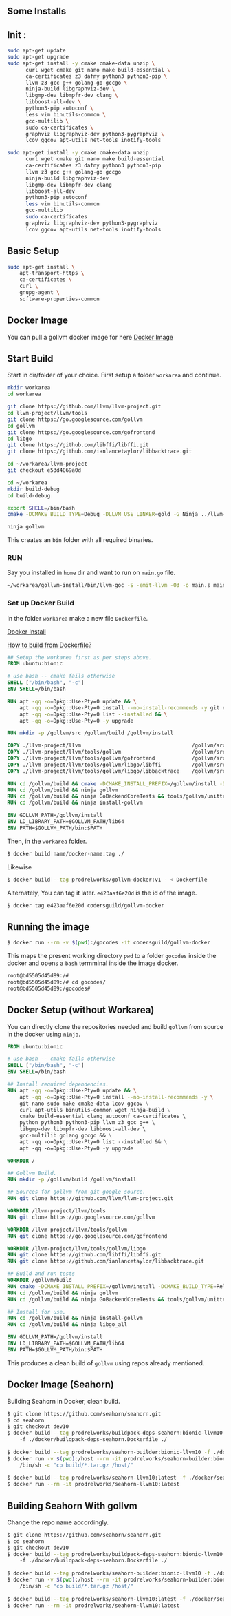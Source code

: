 ## Some Installs

## Init : 

```bash 
sudo apt-get update
sudo apt-get upgrade
sudo apt-get install -y cmake cmake-data unzip \
  	  curl wget cmake git nano make build-essential \
      ca-certificates z3 dafny python3 python3-pip \ 
      llvm z3 gcc g++ golang-go gccgo \
      ninja-build libgraphviz-dev \
      libgmp-dev libmpfr-dev clang \
      libboost-all-dev \
      python3-pip autoconf \
      less vim binutils-common \
      gcc-multilib \
      sudo ca-certificates \
      graphviz libgraphviz-dev python3-pygraphviz \
      lcov ggcov apt-utils net-tools inotify-tools 
```

```bash
sudo apt-get install -y cmake cmake-data unzip 
  	  curl wget cmake git nano make build-essential 
      ca-certificates z3 dafny python3 python3-pip 
      llvm z3 gcc g++ golang-go gccgo
      ninja-build libgraphviz-dev
      libgmp-dev libmpfr-dev clang
      libboost-all-dev
      python3-pip autoconf
      less vim binutils-common
      gcc-multilib
      sudo ca-certificates
      graphviz libgraphviz-dev python3-pygraphviz
      lcov ggcov apt-utils net-tools inotify-tools 
```

## Basic Setup 

```bash
sudo apt-get install \
    apt-transport-https \
    ca-certificates \
    curl \
    gnupg-agent \
    software-properties-common
```
## Docker Image 

You can pull a gollvm docker image for here [Docker Image](https://hub.docker.com/r/prodrelworks/gollvm-docker)

## Start Build 

Start in dir/folder of your choice. First setup a folder ```workarea``` and continue. 

```bash 
mkdir workarea 
cd workarea 

git clone https://github.com/llvm/llvm-project.git 
cd llvm-project/llvm/tools
git clone https://go.googlesource.com/gollvm 
cd gollvm 
git clone https://go.googlesource.com/gofrontend 
cd libgo  
git clone https://github.com/libffi/libffi.git 
git clone https://github.com/ianlancetaylor/libbacktrace.git 

cd ~/workarea/llvm-project
git checkout e53d4869a0d

cd ~/workarea
mkdir build-debug
cd build-debug

export SHELL=/bin/bash
cmake -DCMAKE_BUILD_TYPE=Debug -DLLVM_USE_LINKER=gold -G Ninja ../llvm-project/llvm

ninja gollvm
```

This creates an ```bin``` folder with all required binaries. 

### RUN 

Say you installed in ```home``` dir and want to run on ```main.go``` file. 

```bash 
~/workarea/gollvm-install/bin/llvm-goc -S -emit-llvm -O3 -o main.s main.go
```

### Set up Docker Build 

In the folder ```workarea``` make a new file ```Dockerfile```. 

[Docker Install](https://docs.docker.com/get-docker/)

[How to build from Dockerfile?](https://docs.docker.com/get-started/part2/)

```Dockerfile
## Setup the workarea first as per steps above. 
FROM ubuntu:bionic

# use bash -- cmake fails otherwise
SHELL ["/bin/bash", "-c"]
ENV SHELL=/bin/bash

RUN apt -qq -o=Dpkg::Use-Pty=0 update && \
    apt -qq -o=Dpkg::Use-Pty=0 install --no-install-recommends -y git nano sudo make ninja-build cmake build-essential clang autoconf ca-certificates python python3 python3-pip llvm z3 gcc g++ golang gccgo && \
    apt -qq -o=Dpkg::Use-Pty=0 list --installed && \
    apt -qq -o=Dpkg::Use-Pty=0 -y upgrade

RUN mkdir -p /gollvm/src /gollvm/build /gollvm/install

COPY ./llvm-project/llvm	                                /gollvm/src/llvm
COPY ./llvm-project/llvm/tools/gollvm	                    /gollvm/src/llvm/tools/gollvm
COPY ./llvm-project/llvm/tools/gollvm/gofrontend	        /gollvm/src/llvm/tools/gollvm/gofrontend
COPY ./llvm-project/llvm/tools/gollvm/libgo/libffi	        /gollvm/src/llvm/tools/gollvm/libgo/libffi
COPY ./llvm-project/llvm/tools/gollvm/libgo/libbacktrace	/gollvm/src/llvm/tools/gollvm/libgo/libbacktrace

RUN cd /gollvm/build && cmake -DCMAKE_INSTALL_PREFIX=/gollvm/install -DCMAKE_BUILD_TYPE=Release -DLLVM_TARGETS_TO_BUILD="X86" -DLLVM_USE_LINKER=gold -G Ninja /gollvm/src/llvm
RUN cd /gollvm/build && ninja gollvm
RUN cd /gollvm/build && ninja GoBackendCoreTests && tools/gollvm/unittests/BackendCore/GoBackendCoreTests
RUN cd /gollvm/build && ninja install-gollvm

ENV GOLLVM_PATH=/gollvm/install
ENV LD_LIBRARY_PATH=$GOLLVM_PATH/lib64
ENV PATH=$GOLLVM_PATH/bin:$PATH
```

Then, in the ```workarea``` folder.

```bash 
$ docker build name/docker-name:tag ./
```

Likewise 

```bash
$ docker build --tag prodrelworks/gollvm-docker:v1 - < Dockerfile
```

Alternately, You can tag it later. ```e423aaf6e20d``` is the id of the image. 

```bash
$ docker tag e423aaf6e20d codersguild/gollvm-docker
```

## Running the image

```bash
$ docker run --rm -v $(pwd):/gocodes -it codersguild/gollvm-docker
``` 

This maps the present working directory ```pwd``` to a folder ```gocodes``` inside the docker and opens a ```bash``` termminal inside the image docker. 

```bash
root@bd5505d45d89:/#
root@bd5505d45d89:/# cd gocodes/
root@bd5505d45d89:/gocodes#
``` 

## Docker Setup (without Workarea) 

You can directly clone the repositories needed and build ```gollvm``` from source in the docker using ```ninja```.

```Dockerfile
FROM ubuntu:bionic

# use bash -- cmake fails otherwise
SHELL ["/bin/bash", "-c"]
ENV SHELL=/bin/bash

## Install required dependencies. 
RUN apt -qq -o=Dpkg::Use-Pty=0 update && \
    apt -qq -o=Dpkg::Use-Pty=0 install --no-install-recommends -y \ 
    git nano sudo make cmake-data lcov ggcov \
    curl apt-utils binutils-common wget ninja-build \
    cmake build-essential clang autoconf ca-certificates \ 
    python python3 python3-pip llvm z3 gcc g++ \ 
    libgmp-dev libmpfr-dev libboost-all-dev \ 
    gcc-multilib golang gccgo && \
    apt -qq -o=Dpkg::Use-Pty=0 list --installed && \
    apt -qq -o=Dpkg::Use-Pty=0 -y upgrade

WORKDIR /

## Gollvm Build. 
RUN mkdir -p /gollvm/build /gollvm/install

## Sources for gollvm from git google source. 
RUN git clone https://github.com/llvm/llvm-project.git

WORKDIR /llvm-project/llvm/tools
RUN git clone https://go.googlesource.com/gollvm

WORKDIR /llvm-project/llvm/tools/gollvm
RUN git clone https://go.googlesource.com/gofrontend

WORKDIR /llvm-project/llvm/tools/gollvm/libgo
RUN git clone https://github.com/libffi/libffi.git
RUN git clone https://github.com/ianlancetaylor/libbacktrace.git

## Build and run tests 
WORKDIR /gollvm/build 
RUN cmake -DCMAKE_INSTALL_PREFIX=/gollvm/install -DCMAKE_BUILD_TYPE=Release -DLLVM_TARGETS_TO_BUILD="X86" -DLLVM_USE_LINKER=gold -G Ninja /llvm-project/llvm
RUN cd /gollvm/build && ninja gollvm
RUN cd /gollvm/build && ninja GoBackendCoreTests && tools/gollvm/unittests/BackendCore/GoBackendCoreTests

## Install for use. 
RUN cd /gollvm/build && ninja install-gollvm
RUN cd /gollvm/build && ninja libgo_all

ENV GOLLVM_PATH=/gollvm/install
ENV LD_LIBRARY_PATH=$GOLLVM_PATH/lib64
ENV PATH=$GOLLVM_PATH/bin:$PATH
```

This produces a clean build of ```gollvm``` using repos already mentioned. 

## Docker Image (Seahorn)

Building Seahorn in Docker, clean build. 

```bash 
$ git clone https://github.com/seahorn/seahorn.git 
$ cd seahorn
$ git checkout dev10
$ docker build --tag prodrelworks/buildpack-deps-seahorn:bionic-llvm10 \ 
    -f ./docker/buildpack-deps-seahorn.Dockerfile ./
    
$ docker build --tag prodrelworks/seahorn-builder:bionic-llvm10 -f ./docker/seahorn-builder.Dockerfile ./
$ docker run -v $(pwd):/host --rm -it prodrelworks/seahorn-builder:bionic-llvm10 \ 
    /bin/sh -c "cp build/*.tar.gz /host/"
    
$ docker build --tag prodrelworks/seahorn-llvm10:latest -f ./docker/seahorn.Dockerfile ./
$ docker run --rm -it prodrelworks/seahorn-llvm10:latest
``` 

## Building Seahorn With gollvm

Change the repo name accordingly. 

```bash
$ git clone https://github.com/seahorn/seahorn.git 
$ cd seahorn
$ git checkout dev10
$ docker build --tag prodrelworks/buildpack-deps-seahorn:bionic-llvm10 \ 
    -f ./docker/buildpack-deps-seahorn.Dockerfile ./
    
$ docker build --tag prodrelworks/seahorn-builder:bionic-llvm10 -f ./docker/seahorn-builder.Dockerfile ./
$ docker run -v $(pwd):/host --rm -it prodrelworks/seahorn-builder:bionic-llvm10 \ 
    /bin/sh -c "cp build/*.tar.gz /host/"
    
$ docker build --tag prodrelworks/seahorn-llvm10:latest -f ./docker/seahorn.Dockerfile ./
$ docker run --rm -it prodrelworks/seahorn-llvm10:latest
```

